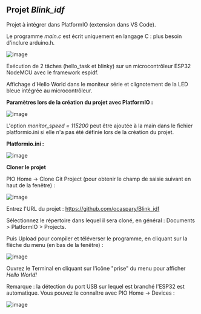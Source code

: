 ## Projet *Blink_idf*

Projet à intégrer dans PlatformIO (extension dans VS Code).

Le programme *main.c* est écrit uniquement en langage C : plus besoin d'inclure arduino.h.

![image](https://user-images.githubusercontent.com/44494044/131230429-904f7c90-a9e1-443c-88d6-fd75c4e99875.png)


Exécution de 2 tâches (hello_task et blinky) sur un microcontrôleur ESP32 NodeMCU avec le framework espidf.

Affichage d'Hello World dans le moniteur série et clignotement de la LED bleue intégrée au microcontrôleur.

**Paramètres lors de la création du projet avec PlatformIO :**

![image](https://user-images.githubusercontent.com/44494044/131227633-030858a1-daf3-4855-9517-3e5d42a1ed27.png)

L'option *monitor_speed = 115200* peut être ajoutée à la main dans le fichier platformio.ini si elle n'a pas été définie lors de la création du projet.


**Platformio.ini :**

![image](https://user-images.githubusercontent.com/44494044/131227846-5ba6e002-d5cc-4edc-b426-2daec7a958f7.png)

**Cloner le projet**

PIO Home -> Clone Git Project (pour obtenir le champ de saisie suivant en haut de la fenêtre) :

![image](https://user-images.githubusercontent.com/44494044/131229949-8a67e6da-9903-46fd-8846-f2b82a28f332.png)

Entrez l'URL du projet : https://github.com/ocaspary/Blink_idf

Sélectionnez le répertoire dans lequel il sera cloné, en général : Documents > PlatformIO > Projects.

Puis Upload pour compiler et téléverser le programme, en cliquant sur la flèche du menu (en bas de la fenêtre) :

![image](https://user-images.githubusercontent.com/44494044/131230283-e31787dc-6832-4aa6-82b9-b77eddc13e18.png)

Ouvrez le Terminal en cliquant sur l'icône "prise" du menu  pour afficher *Hello World!*

Remarque : la détection du port USB sur lequel est branché l'ESP32 est automatique. Vous pouvez le connaître avec PIO Home -> Devices :

![image](https://user-images.githubusercontent.com/44494044/131230390-c58fbc0b-05f0-4fdf-9576-06bff2af0f05.png)

